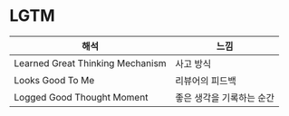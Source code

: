 # LGTM

| 해석                               | 느낌             |
|----------------------------------|----------------|
| Learned Great Thinking Mechanism | 사고 방식          |
| Looks Good To Me                 | 리뷰어의 피드백       |
| Logged Good Thought Moment       | 좋은 생각을 기록하는 순간 |

